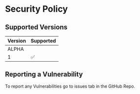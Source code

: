 # Security Policy

## Supported Versions


| Version | Supported          |
| ------- | ------------------ |
| ALPHA   |                    |
| 1       | :white_check_mark: |



## Reporting a Vulnerability

To report any Vulnerabilities go to issues tab in the GitHub Repo. 
